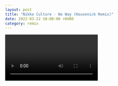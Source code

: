 ```yaml
---
layout: post
title: "Nikko Culture - No Way (Housenick Remix)"
date: 2022-03-22 10:00:00 +0900
category: remix
---
```


<div class="video-container">
    <video id="player" class="video-js vjs-default-skin vjs-big-play-centered" data-json="/public/json/remix/nikko Culture - No Way (Housenick Remix).json"></video>
</div>